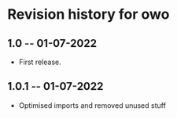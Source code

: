 # Revision history for owo


## 1.0 -- 01-07-2022

* First release.  

## 1.0.1 -- 01-07-2022

* Optimised imports and removed unused stuff